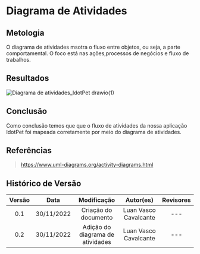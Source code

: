 # Diagrama de Atividades

## Metologia 
O diagrama de atividades msotra o fluxo entre objetos, ou seja, a parte comportamental. O foco está nas ações,processos de negócios e fluxo de trabalhos.


## Resultados
![Diagrama de atividades_IdotPet drawio(1)](https://user-images.githubusercontent.com/67024690/204846313-a69788a6-009e-4914-9c89-172d1ade7449.png)

## Conclusão
Como conclusão temos que que o fluxo de atividades da nossa aplicação IdotPet foi mapeada corretamente por meio do diagrama de atividades.

## Referências
> https://www.uml-diagrams.org/activity-diagrams.html


## Histórico de Versão
| Versão | Data | Modificação | Autor(es) | Revisores |
|:-:|:-:|:-:|:-:|:-:|
| 0.1 | 30/11/2022 | Criação do documento | Luan Vasco Cavalcante | --- |
| 0.2 | 30/11/2022 | Adição do diagrama de atividades | Luan Vasco Cavalcante | --- |
